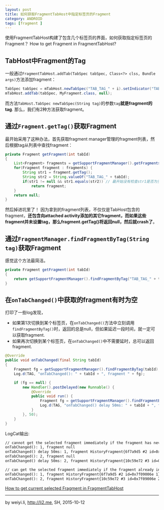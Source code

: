 ```yaml
---
layout: post
title: 如何获取FragmentTabHost中指定标签页的Fragment
category: ANDROID
tags: [fragment ]
---
```


使用FragmentTabHost构建了包含几个标签页的界面，如何获取指定标签页的Fragment？
How to get Fragment in FragmentTabHost?

## TabHost中Fragment的Tag

一般通过`FragmentTabHost.addTab(TabSpec tabSpec, Class<?> clss, Bundle args)`方法添加fragment：

```java
TabSpec tabSpec = mTabHost.newTabSpec("TAB_TAG_" + i).setIndicator("TAB_TITLE_" + i); 
mTabHost.addTab(tabSpec, MyFragment.class, null);    
```
而方法`TabHost.TabSpec newTabSpec(String tag)`的参数`tag`**就是fragment的tag**.
那么，我们有2种方法获取fragment。


## 通过`Fragment.getTag()`获取Fragment

最开始采用了这种办法，首先获取fragment manager管理的fragment列表，然后根据tag从列表中查找fragment：

<!-- more -->

```java
private Fragment getFragment(int tabId)
{
    List<Fragment> fragments = getSupportFragmentManager().getFragments();
    for(Fragment fragment : fragments) {
        String str1 = fragment.getTag();
        String str2 = String.valueOf("TAB_TAG_" + tabId);
        if(str1 != null && str1.equals(str2)) // 最开始没有检查str1是否为空，导致crash！
            return fragment;
    }
    return null;
}
```

然后掉进坑里了！
因为拿到的fragment列表，不仅仅是TabHost包含的fragment，**还包含向attached activity添加的其它fragment，而如果这些fragment并未设置tag，那么fragment.getTag()将返回null，然后就crash了**。


## 通过`FragmentManager.findFragmentByTag(String tag)`获取Fragment

感觉这个方法最简洁。

```java
private Fragment getFragment(int tabId)
{
    return getSupportFragmentManager().findFragmentByTag("TAB_TAG_" + tabId);
}
```

## 在`onTabChanged()`中获取的fragment有时为空

打印了一些log发现，

- 如果第1次切换到某个标签页，在`onTabChanged()`方法中立刻调用`findFragmentByTag()`时，返回的总是null，但如果延迟一段时间，就一定可以获取fragment.
- 如果再次切换到某个标签页，在`onTabChanged()`中不需要延时，总可以返回fragment.

```java
@Override
public void onTabChanged(final String tabId)
{
    Fragment fg = getSupportFragmentManager().findFragmentByTag(tabId);
    Log.d(TAG, "onTabChanged(): " + tabId + ", fragment " + fg);

    if (fg == null) {
        new Handler().postDelayed(new Runnable() {
            @Override
            public void run() {
                Fragment fg = getSupportFragmentManager().findFragmentByTag(tabId);
                Log.d(TAG, "onTabChanged() delay 50ms: " + tabId + ", fragment " + fg);
            }
        }, 50);
    }
}
```

LogCat输出:

```xml
// cannot get the selected fragment immediately if the fragment has never been instantiated.
onTabChanged(): 1, fragment null
onTabChanged() delay 50ms: 1, fragment HistoryFragment{6f7a9d5 #2 id=0x7f09006e 1}
onTabChanged(): 2, fragment null
onTabChanged() delay 50ms: 2, fragment HistoryFragment{10c59e72 #3 id=0x7f09006e 2}

// can get the selected fragment immediately if the fragment already instantiated.
onTabChanged(): 1, fragment HistoryFragment{6f7a9d5 #2 id=0x7f09006e 1}
onTabChanged(): 2, fragment HistoryFragment{10c59e72 #3 id=0x7f09006e 2}
```

[How to get current selected Fragment in FragmentTabHost](http://stackoverflow.com/questions/27854072/how-to-get-current-selected-fragment-in-fragmenttabhost/33028970#33028970)

------

by weiyi.li, http://li2.me, SH, 2015-10-12
